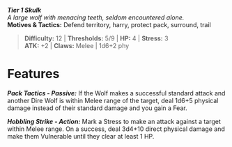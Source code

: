 ***Tier 1 Skulk***  
*A large wolf with menacing teeth, seldom encountered alone.*  
**Motives & Tactics:** Defend territory, harry, protect pack, surround, trail

> **Difficulty:** 12 | **Thresholds:** 5/9 | **HP:** 4 | **Stress:** 3  
> **ATK:** +2 | **Claws:** Melee | 1d6+2 phy  

# Features

***Pack Tactics - Passive:*** If the Wolf makes a successful standard attack and another Dire Wolf is within Melee range of the target, deal 1d6+5 physical damage instead of their standard damage and you gain a Fear.

***Hobbling Strike - Action:*** Mark a Stress to make an attack against a target within Melee range. On a success, deal 3d4+10 direct physical damage and make them Vulnerable until they clear at least 1 HP.

